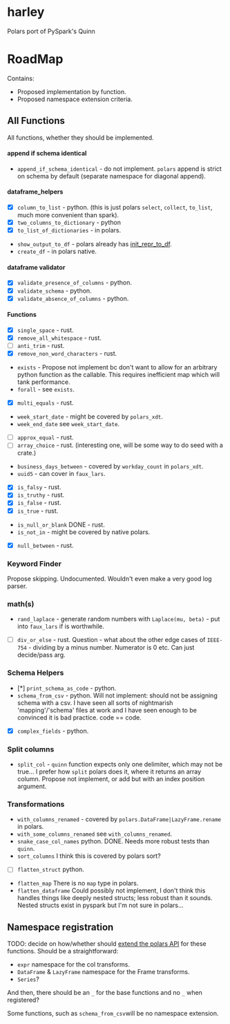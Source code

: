 # harley
Polars port of PySpark's Quinn


# RoadMap
Contains:
* Proposed implementation by function.
* Proposed namespace extension criteria.

## All Functions
All functions, whether they should be implemented.

#### append if schema identical
* `append_if_schema_identical` - do not implement. `polars` append is strict on schema by default (separate namespace for diagonal append).
#### dataframe_helpers
* [x] `column_to_list` - python. (this is just polars `select`, `collect`, `to_list`, much more convenient than spark).
* [x] `two_columns_to_dictionary` - python
* [x] `to_list_of_dictionaries` - in polars.
* `show_output_to_df` - polars already has [init_repr_to_df](https://docs.pola.rs/api/python/stable/reference/api/polars.from_repr.html).
* `create_df` - in polars native.

#### dataframe validator
* [x] `validate_presence_of_columns` - python.
* [x] `validate_schema` - python.
* [x] `validate_absence_of_columns` - python.

#### Functions
* [x] `single_space` - rust.
* [x] `remove_all_whitespace` - rust.
* [ ] `anti_trim` - rust.
* [x] `remove_non_word_characters` - rust.
* `exists` - Propose not implement bc don't want to allow for an arbitrary python function as the callable. This requires inefficient map which will tank performance.
* `forall` - see `exists`.
* [x] `multi_equals` - rust.
* `week_start_date` - might be covered by `polars_xdt`.
* `week_end_date` see `week_start_date`.
* [ ] `approx_equal` - rust.
* [ ] `array_choice` - rust. (interesting one, will be some way to do seed with a crate.)
* `business_days_between` - covered by `workday_count` in `polars_xdt`.
* `uuid5` - can cover in `faux_lars`.
* [x] `is_falsy` - rust.
* [x] `is_truthy` - rust.
* [x] `is_false` - rust.
* [x] `is_true` - rust.
* `is_null_or_blank` DONE - rust.
* `is_not_in` - might be covered by native polars.
* [x] `null_between` - rust.

### Keyword Finder
Propose skipping. Undocumented.
Wouldn't even make a very good log parser.

### math(s)
* `rand_laplace` - generate random numbers with `Laplace(mu, beta)` - put into `faux_lars` if is worthwhile.
* [ ] `div_or_else` - rust. Question - what about the other edge cases of `IEEE-754` - dividing by a minus number. Numerator is 0 etc. Can just decide/pass arg.

### Schema Helpers
* [*] `print_schema_as_code` - python.
* `schema_from_csv` - python. Will not implement: should not be assigning schema with a csv. I have seen all sorts of nightmarish 'mapping'/'schema' files at work and I have seen enough to be convinced it is bad practice. code == code.
* [x] `complex_fields` - python.

### Split columns
* `split_col` - `quinn` function expects only one delimiter, which may not be true... I prefer how `split` polars does it, where it returns an array column. Propose not implement, or add but with an index position argument.

### Transformations
* `with_columns_renamed` - covered by `polars.DataFrame|LazyFrame.rename` in polars.
* `with_some_columns_renamed` see `with_columns_renamed`.
* `snake_case_col_names` python. DONE. Needs more robust tests than `quinn`.
* `sort_columns` I think this is covered by polars sort?
* [ ] `flatten_struct` python.
* `flatten_map` There is no `map` type in polars.
* `flatten_dataframe` Could possibly not implement, I don't think this handles things like deeply nested structs; less robust than it sounds. Nested structs exist in pyspark but I'm not sure in polars...


## Namespace registration
TODO: decide on how/whether should [extend the polars API](https://docs.pola.rs/api/python/stable/reference/api.html) for these functions. 
Should be a straightforward:
* `expr` namespace for the col transforms.
* `DataFrame` & `LazyFrame` namespace for the Frame transforms.
* `Series`?

And then, there should be an `_` for the base functions and no `_` when registered?

Some functions, such as `schema_from_csv`will be no namespace extension.
